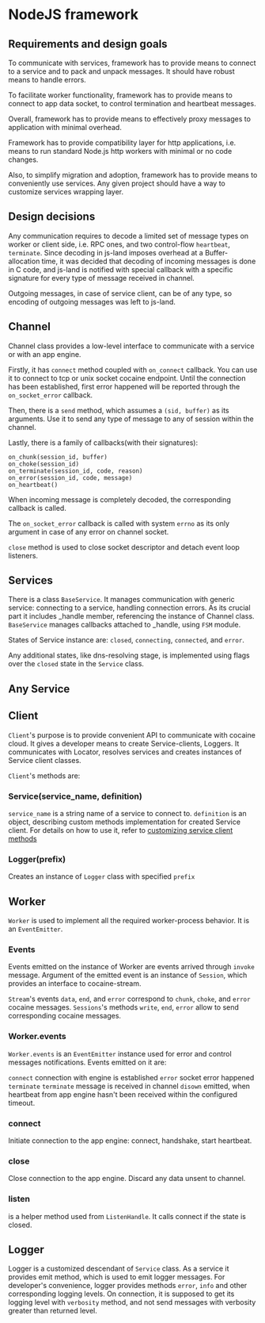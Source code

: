 # NodeJS framework

## Requirements and design goals

To communicate with services, framework has to provide means to
connect to a service and to pack and unpack messages. It should have
robust means to handle errors. 

To facilitate worker functionality, framework has to provide means to
connect to app data socket, to control termination and heartbeat
messages.

Overall, framework has to provide means to effectively proxy messages
to application with minimal overhead.

Framework has to provide compatibility layer for http applications,
i.e. means to run standard Node.js http workers with minimal or no
code changes.

Also, to simplify migration and adoption, framework has to provide
means to conveniently use services. Any given project should have a
way to customize services wrapping layer.

## Design decisions

Any communication requires to decode a limited set of message types on
worker or client side, i.e. RPC ones, and two control-flow
`heartbeat`, `terminate`. Since decoding in js-land imposes overhead
at a Buffer-allocation time, it was decided that decoding of incoming
messages is done in C code, and js-land is notified with special
callback with a specific signature for every type of message received
in channel.

Outgoing messages, in case of service client, can be of any type, so
encoding of outgoing messages was left to js-land.

## Channel

Channel class provides a low-level interface to communicate with
a service or with an app engine.

Firstly, it has `connect` method coupled with `on_connect`
callback. You can use it to connect to tcp or unix socket cocaine
endpoint. Until the connection has been established, first error
happened will be reported through the `on_socket_error` callback.

Then, there is a `send` method, which assumes a `(sid, buffer)` as
its arguments. Use it to send any type of message to any of session
within the channel.

Lastly, there is a family of callbacks(with their signatures):
```
on_chunk(session_id, buffer)
on_choke(session_id)
on_terminate(session_id, code, reason)
on_error(session_id, code, message)
on_heartbeat()
```
When incoming message is completely decoded, the corresponding
callback is called.

The `on_socket_error` callback is called with system `errno` as its
only argument in case of any error on channel socket.

`close` method is used to close socket descriptor and detach event
loop listeners.

## Services

There is a class `BaseService`. It manages communication with generic
service: connecting to a service, handling connection errors. 
As its crucial part it includes _handle member, referencing the
instance of Channel class. `BaseService` manages callbacks attached to
_handle, using `FSM` module.

States of Service instance are: `closed`, `connecting`, `connected`,
and `error`.

Any additional states, like dns-resolving stage, is implemented using
flags over the `closed` state in the `Service` class.

## Any Service


## Client

`Client`'s purpose is to provide convenient API to communicate with
cocaine cloud. It gives a developer means to create Service-clients,
Loggers. It communicates with Locator, resolves services and creates
instances of Service client classes.

`Client`'s methods are:

### Service(service_name, definition)

`service_name` is a string name of a service to connect to.
`definition` is an object, describing custom methods implementation
for created Service client. For details on how to use it, refer to
[customizing service client methods]()

### Logger(prefix)

Creates an instance of `Logger` class with specified `prefix`


## Worker

`Worker` is used to implement all the required worker-process
behavior. It is an `EventEmitter`. 


### Events

Events emitted on the instance of Worker are events arrived through
`invoke` message. Argument of the emitted event is an instance of
`Session`, which provides an interface to cocaine-stream.

`Stream`'s events `data`, `end`, and `error` correspond to
`chunk`, `choke`, and `error` cocaine messages. `Sessions`'s methods
`write`, `end`, `error` allow to send corresponding cocaine messages.

### Worker.events
`Worker.events` is an `EventEmitter` instance used for error and
control messages notifications. Events emitted on it are:

`connect` connection with engine is established
`error` socket error happened
`terminate` `terminate` message is received in channel
`disown` emitted, when heartbeat from app engine hasn't been received
within the configured timeout.

### connect
Initiate connection to the app engine: connect, handshake, start
heartbeat.

### close
Close connection to the app engine. Discard any data unsent to channel.

### listen
is a helper method used from `ListenHandle`. It calls connect if the
state is closed.


## Logger

Logger is a customized descendant of `Service` class. As a service it
provides emit method, which is used to emit logger messages. For
developer's convenience, logger provides methods `error`, `info` and
other corresponding logging levels. On connection, it is supposed to
get its logging level with  `verbosity` method, and not send messages
with verbosity greater than returned level.
